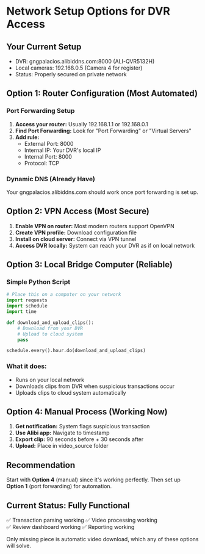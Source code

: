 # Network Setup Options for DVR Access

## Your Current Setup
- DVR: gngpalacios.alibiddns.com:8000 (ALI-QVR5132H)
- Local cameras: 192.168.0.5 (Camera 4 for register)
- Status: Properly secured on private network

## Option 1: Router Configuration (Most Automated)

### Port Forwarding Setup
1. **Access your router:** Usually 192.168.1.1 or 192.168.0.1
2. **Find Port Forwarding:** Look for "Port Forwarding" or "Virtual Servers"
3. **Add rule:**
   - External Port: 8000
   - Internal IP: Your DVR's local IP
   - Internal Port: 8000
   - Protocol: TCP

### Dynamic DNS (Already Have)
Your gngpalacios.alibiddns.com should work once port forwarding is set up.

## Option 2: VPN Access (Most Secure)
1. **Enable VPN on router:** Most modern routers support OpenVPN
2. **Create VPN profile:** Download configuration file
3. **Install on cloud server:** Connect via VPN tunnel
4. **Access DVR locally:** System can reach your DVR as if on local network

## Option 3: Local Bridge Computer (Reliable)

### Simple Python Script
```python
# Place this on a computer on your network
import requests
import schedule
import time

def download_and_upload_clips():
    # Download from your DVR
    # Upload to cloud system
    pass

schedule.every().hour.do(download_and_upload_clips)
```

### What it does:
- Runs on your local network
- Downloads clips from DVR when suspicious transactions occur
- Uploads clips to cloud system automatically

## Option 4: Manual Process (Working Now)
1. **Get notification:** System flags suspicious transaction
2. **Use Alibi app:** Navigate to timestamp
3. **Export clip:** 90 seconds before + 30 seconds after
4. **Upload:** Place in video_source folder

## Recommendation
Start with **Option 4** (manual) since it's working perfectly. Then set up **Option 1** (port forwarding) for automation.

## Current Status: Fully Functional
✅ Transaction parsing working
✅ Video processing working  
✅ Review dashboard working
✅ Reporting working

Only missing piece is automatic video download, which any of these options will solve.